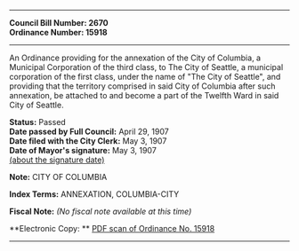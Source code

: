 * * * * *  
  
**Council Bill Number: [](#h0)[](#h2)2670**   
**Ordinance Number: 15918**  
  
* * * * *  
  
An Ordinance providing for the annexation of the City of Columbia, a Municipal Corporation of the third class, to The City of Seattle, a municipal corporation of the first class, under the name of "The City of Seattle", and providing that the territory comprised in said City of Columbia after such annexation, be attached to and become a part of the Twelfth Ward in said City of Seattle.  
  
**Status:** Passed   
**Date passed by Full Council:** April 29, 1907   
**Date filed with the City Clerk:** May 3, 1907   
**Date of Mayor's signature:** May 3, 1907   
[(about the signature date)](/~public/approvaldate.htm)   
  
**Note:** CITY OF COLUMBIA  
  
  
  
**Index Terms:** ANNEXATION, COLUMBIA-CITY  
  
**Fiscal Note:** *(No fiscal note available at this time)*  
  
**Electronic Copy: ** [PDF scan of Ordinance No. 15918](/~archives/Ordinances/Ord_15918.pdf)  
  
* * * * *  
